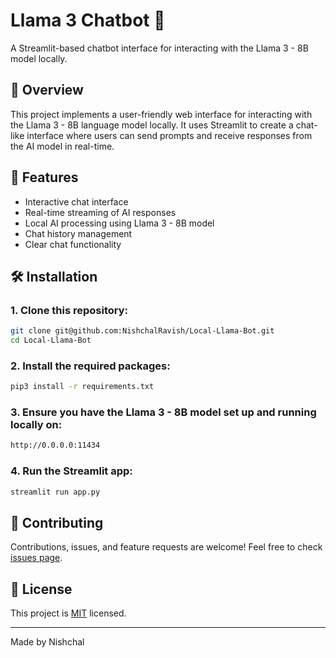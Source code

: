 # Llama 3 Chatbot 🦙

A Streamlit-based chatbot interface for interacting with the Llama 3 - 8B model locally.

## 🌟 Overview

This project implements a user-friendly web interface for interacting with the Llama 3 - 8B language model locally. It uses Streamlit to create a chat-like interface where users can send prompts and receive responses from the AI model in real-time. 

## 🚀 Features
- Interactive chat interface
- Real-time streaming of AI responses
- Local AI processing using Llama 3 - 8B model
- Chat history management
- Clear chat functionality

## 🛠 Installation

### 1. Clone this repository:

```bash
git clone git@github.com:NishchalRavish/Local-Llama-Bot.git
cd Local-Llama-Bot
```

### 2. Install the required packages:

```bash
pip3 install -r requirements.txt
```

### 3. Ensure you have the Llama 3 - 8B model set up and running locally on:
```bash
http://0.0.0.0:11434
```

### 4. Run the Streamlit app:

```bash
streamlit run app.py
```

## 🤝 Contributing

Contributions, issues, and feature requests are welcome! Feel free to check [issues page](https://github.com/NishchalRavish/Local-Llama-Bot/issues).

## 📄 License

This project is [MIT](https://choosealicense.com/licenses/mit/) licensed.

---

Made by Nishchal